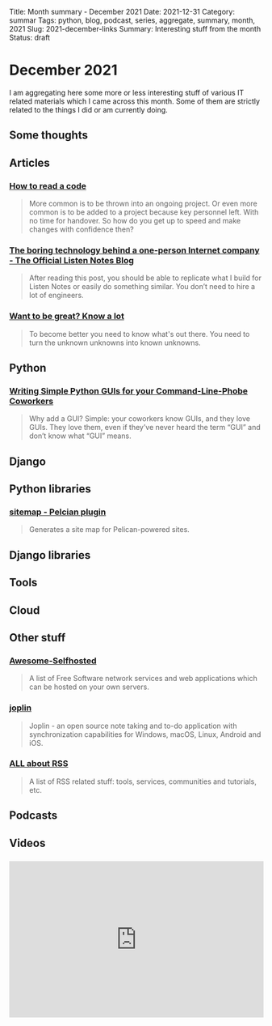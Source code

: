 Title: Month summary - December 2021
Date: 2021-12-31
Category: summar
Tags: python, blog, podcast, series, aggregate, summary, month, 2021
Slug: 2021-december-links
Summary: Interesting stuff from the month
Status: draft

# December 2021

I am aggregating here some more or less interesting stuff of various IT related materials which I came across this month.
Some of them are strictly related to the things I did or am currently doing.

## Some thoughts

## Articles

### [How to read a code](https://www.iamjonas.me/2020/08/how-to-read-code.html)

> More common is to be thrown into an ongoing project. Or even more common is to be added to a project because key personnel left. With no time for handover. So how do you get up to speed and make changes with confidence then?

### [The boring technology behind a one-person Internet company - The Official Listen Notes Blog ](https://www.listennotes.com/blog/the-boring-technology-behind-a-one-person-23/)

> After reading this post, you should be able to replicate what I build for Listen Notes or easily do something similar. You don’t need to hire a lot of engineers.

### [Want to be great? Know a lot](https://www.iamjonas.me/2021/10/want-to-be-great-know-lot.html)

> To become better you need to know what's out there. You need to turn the unknown unknowns into known unknowns.

## Python

### [Writing Simple Python GUIs for your Command-Line-Phobe Coworkers](https://cushychicken.github.io/python-guis-for-heretics/)

> Why add a GUI? Simple: your coworkers know GUIs, and they love GUIs. They love them, even if they’ve never heard the term “GUI” and don’t know what “GUI” means.

## Django

## Python libraries

### [sitemap - Pelcian plugin](https://github.com/pelican-plugins/sitemap)

> Generates a site map for Pelican-powered sites.

## Django libraries

## Tools

## Cloud

## Other stuff

### [Awesome-Selfhosted](https://github.com/awesome-selfhosted/awesome-selfhosted)

> A list of Free Software network services and web applications which can be hosted on your own servers.

### [joplin](https://github.com/laurent22/joplin/)

> Joplin - an open source note taking and to-do application with synchronization capabilities for Windows, macOS, Linux, Android and iOS.

### [ALL about RSS](https://github.com/AboutRSS/ALL-about-RSS)

> A list of RSS related stuff: tools, services, communities and tutorials, etc.

## Podcasts

## Videos

### [](https://www.youtube.com/watch?v=VIDEO_ID)

<div class="videoWrapper" style="height:0; padding-bottom:56.25%; padding-top:25px; position:relative" height="0">
    <iframe style="position:absolute; top:0; width:100%" height="100%" width="100%" src="https://www.youtube.com/embed/VIDEO_ID" frameborder="0" allow="accelerometer; autoplay; encrypted-media; gyroscope; picture-in-picture" allowfullscreen></iframe>
</div>
